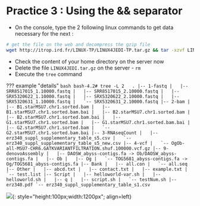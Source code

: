 # Practice 3 : Using the && separator

* On the console, type the 2 following linux commands to get data necessary for the next :

```bash
# get the file on the web and decompress the gzip file 
wget http://itrop.ird.fr/LINUX-TP/LINUX4JEDI-TP.tar.gz && tar -xzvf LINUX4JEDI-TP.tar.gz
```

* Check the content of your home directory on the server now 
* Delete the file `LINUX4JEDI.tar.gz` on the server - `rm`
* Execute the `tree` command 

??? example "details"
    ```bash
    bash-4.2# tree -L 2  
    .
    |-- 1-fastq
    |   |-- SRR8517015_1.10000.fastq
    |   |-- SRR8517015_2.10000.fastq
    |   |-- SRX5320622_1.10000.fastq
    |   |-- SRX5320622_2.10000.fastq
    |   |-- SRX5320631_1.10000.fastq
    |   `-- SRX5320631_2.10000.fastq
    |-- 2-bam
    |   |-- B1.starMSU7.chr1.sorted.bam
    |   |-- B1.starMSU7.chr1.sorted.bam.bai
    |   |-- B2.starMSU7.chr1.sorted.bam
    |   |-- B2.starMSU7.chr1.sorted.bam.bai
    |   |-- G1.starMSU7.chr1.sorted.bam
    |   |-- G1.starMSU7.chr1.sorted.bam.bai
    |   |-- G2.starMSU7.chr1.sorted.bam
    |   `-- G2.starMSU7.chr1.sorted.bam.bai
    |-- 3-RNAseqCount
    |   |-- erz340_suppl_supplementary_table_s5.csv
    |   `-- erz340_suppl_supplementary_table_s5_new.csv
    |-- 4-vcf
    |   `-- OgOb-all-MSU7-CHR6.GATKVARIANTFILTRATION.shuf.100000.vcf.gz
    |-- 9-denovoAssembly
    |   |-- DAOSW_abyss-contigs.fa -> Ob/DAOSW_abyss-contigs.fa
    |   |-- Ob
    |   |-- Og
    |   `-- TOG5681_abyss-contigs.fa -> Og/TOG5681_abyss-contigs.fa
    |-- Bank
    |   |-- all.con
    |   `-- all.seq
    |-- Other
    |   |-- abcd.txt
    |   |-- contact.txt
    |   |-- example.txt
    |   `-- test.list
    |-- Script
    |   |-- helloworld-var.sh
    |   |-- helloworld.sh
    |   |-- q
    |   |-- script.sh
    |   `-- testNum.sh
    |-- erz340.pdf
    `-- erz340_suppl_supplementary_table_s1.csv
    ```
 

![](img/arbo.png){: style="height:100px;width:1200px"; align=left}  

